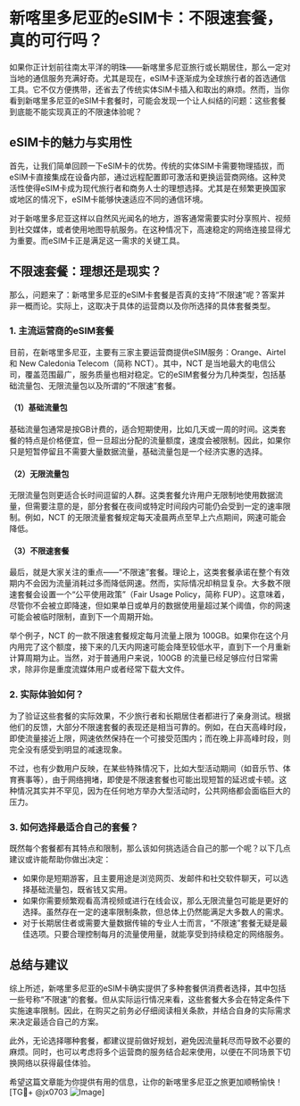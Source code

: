 # 新喀里多尼亚的eSIM卡：不限速套餐，真的可行吗？

如果你正计划前往南太平洋的明珠——新喀里多尼亚旅行或长期居住，那么一定对当地的通信服务充满好奇。尤其是现在，eSIM卡逐渐成为全球旅行者的首选通信工具。它不仅方便携带，还省去了传统实体SIM卡插入和取出的麻烦。然而，当你看到新喀里多尼亚的eSIM卡套餐时，可能会发现一个让人纠结的问题：这些套餐到底能不能实现真正的不限速体验呢？

## eSIM卡的魅力与实用性

首先，让我们简单回顾一下eSIM卡的优势。传统的实体SIM卡需要物理插拔，而eSIM卡直接集成在设备内部，通过远程配置即可激活和更换运营商网络。这种灵活性使得eSIM卡成为现代旅行者和商务人士的理想选择。尤其是在频繁更换国家或地区的情况下，eSIM卡能够快速适应不同的通信环境。

对于新喀里多尼亚这样以自然风光闻名的地方，游客通常需要实时分享照片、视频到社交媒体，或者使用地图导航服务。在这种情况下，高速稳定的网络连接显得尤为重要。而eSIM卡正是满足这一需求的关键工具。

## 不限速套餐：理想还是现实？

那么，问题来了：新喀里多尼亚的eSIM卡套餐是否真的支持“不限速”呢？答案并非一概而论。实际上，这取决于具体的运营商以及你所选择的具体套餐类型。

### 1. **主流运营商的eSIM套餐**

目前，在新喀里多尼亚，主要有三家主要运营商提供eSIM服务：Orange、Airtel 和 New Caledonia Telecom（简称 NCT）。其中，NCT 是当地最大的电信公司，覆盖范围最广，服务质量也相对稳定。它的eSIM套餐分为几种类型，包括基础流量包、无限流量包以及所谓的“不限速”套餐。

#### （1）基础流量包
基础流量包通常是按GB计费的，适合短期使用，比如几天或一周的时间。这类套餐的特点是价格便宜，但一旦超出分配的流量额度，速度会被限制。因此，如果你只是短暂停留且不需要大量数据流量，基础流量包是一个经济实惠的选择。

#### （2）无限流量包
无限流量包则更适合长时间逗留的人群。这类套餐允许用户无限制地使用数据流量，但需要注意的是，部分套餐在夜间或特定时间段内可能仍会受到一定的速率限制。例如，NCT 的无限流量套餐规定每天凌晨两点至早上六点期间，网速可能会降低。

#### （3）不限速套餐
最后，就是大家关注的重点——“不限速”套餐。理论上，这类套餐承诺在整个有效期内不会因为流量消耗过多而降低网速。然而，实际情况却稍显复杂。大多数不限速套餐会设置一个“公平使用政策”（Fair Usage Policy，简称 FUP）。这意味着，尽管你不会被立即降速，但如果单日或单月的数据使用量超过某个阈值，你的网速可能会被临时限制，直到下一个周期开始。

举个例子，NCT 的一款不限速套餐规定每月流量上限为 100GB。如果你在这个月内用完了这个额度，接下来的几天内网速可能会降至较低水平，直到下一个月重新计算周期为止。当然，对于普通用户来说，100GB 的流量已经足够应付日常需求，除非你是重度流媒体用户或者经常下载大文件。

### 2. **实际体验如何？**

为了验证这些套餐的实际效果，不少旅行者和长期居住者都进行了亲身测试。根据他们的反馈，大部分不限速套餐的表现还是相当可靠的。例如，在白天高峰时段，即使流量接近上限，网速依然保持在一个可接受范围内；而在晚上非高峰时段，则完全没有感受到明显的减速现象。

不过，也有少数用户反映，在某些特殊情况下，比如大型活动期间（如音乐节、体育赛事等），由于网络拥堵，即使是不限速套餐也可能出现短暂的延迟或卡顿。这种情况其实并不罕见，因为在任何地方举办大型活动时，公共网络都会面临巨大的压力。

### 3. **如何选择最适合自己的套餐？**

既然每个套餐都有其特点和限制，那么该如何挑选适合自己的那一个呢？以下几点建议或许能帮助你做出决定：

- 如果你是短期游客，且主要用途是浏览网页、发邮件和社交软件聊天，可以选择基础流量包，既省钱又实用。
- 如果你需要频繁观看高清视频或进行在线会议，那么无限流量包可能是更好的选择。虽然存在一定的速率限制条款，但总体上仍然能满足大多数人的需求。
- 对于长期居住者或需要大量数据传输的专业人士而言，“不限速”套餐无疑是最佳选项。只要合理控制每月的流量使用量，就能享受到持续稳定的网络服务。

## 总结与建议

综上所述，新喀里多尼亚的eSIM卡确实提供了多种套餐供消费者选择，其中包括一些号称“不限速”的套餐。但从实际运行情况来看，这些套餐大多会在特定条件下实施速率限制。因此，在购买之前务必仔细阅读相关条款，并结合自身的实际需求来决定最适合自己的方案。

此外，无论选择哪种套餐，都建议提前做好规划，避免因流量耗尽而导致不必要的麻烦。同时，也可以考虑将多个运营商的服务结合起来使用，以便在不同场景下切换网络以获得最佳体验。

希望这篇文章能为你提供有用的信息，让你的新喀里多尼亚之旅更加顺畅愉快！[TG💪+ @jx0703 ![Image](https://github.com/user-attachments/assets/dbca1d08-cadb-493c-b0ec-ad6f7a83f270)]
